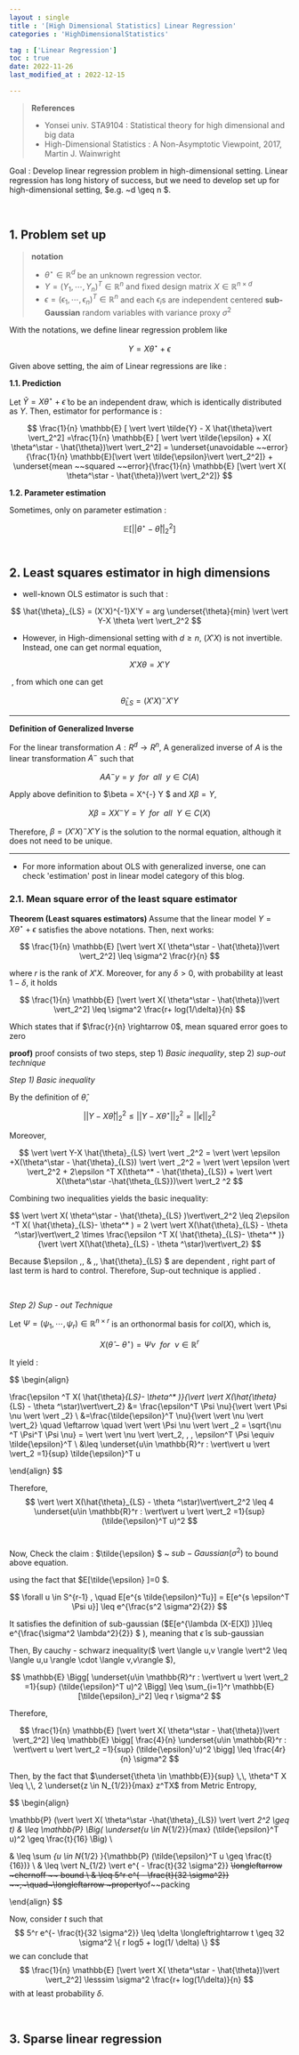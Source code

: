 ```yaml
---
layout : single
title : '[High Dimensional Statistics] Linear Regression'
categories : 'HighDimensionalStatistics'

tag : ['Linear Regression']
toc : true
date: 2022-11-26
last_modified_at : 2022-12-15

---
```


><b>References </b>
>
>- Yonsei univ. STA9104 : Statistical theory for high dimensional and big data 
>- High-Dimensional Statistics : A Non-Asymptotic Viewpoint, 2017, Martin J. Wainwright



Goal : Develop linear regression problem in high-dimensional setting. Linear regression has long history of success, but we need to develop set up for high-dimensional setting, $e.g. ~d \geq n $.

<Br>

## 1. Problem set up

><b> notation </b>
>
>- $\theta^\star \in \mathbb{R}^d$  be an unknown regression vector.
>- $Y =( Y_1 , \cdots , Y_n)^T \in \mathbb{R}^n$ and fixed design matrix $X \in \mathbb{R}^{n \times d}$
>- $\epsilon = (\epsilon_1 , \cdots , \epsilon_n )^T \in \mathbb{R}^n$ and each $\epsilon_i$s are independent centered <b> sub-Gaussian</b> random variables with variance proxy $\sigma^2$



With the notations, we define linear regression problem like


$$
Y = X \theta^\star + \epsilon
$$


Given above setting, the aim of Linear regressions are like : 



<b> 1.1. Prediction</b>

Let $\tilde{Y} = X\theta^\star + \tilde{\epsilon}$ to be an independent draw, which is identically distributed as $Y$. Then, estimator for performance is :


$$
\frac{1}{n} \mathbb{E} [ \vert \vert \tilde{Y} - X \hat{\theta}\vert \vert_2^2] =\frac{1}{n} \mathbb{E} [ \vert \vert \tilde{\epsilon} + X( \theta^\star - \hat{\theta})\vert \vert_2^2] = \underset{unavoidable ~~error}{\frac{1}{n} \mathbb{E}[\vert \vert \tilde{\epsilon}\vert \vert_2^2]} + \underset{mean ~~squared ~~error}{\frac{1}{n} \mathbb{E} [\vert \vert X( \theta^\star - \hat{\theta})\vert \vert_2^2]}
$$


 <B>1.2. Parameter estimation</B>

Sometimes, only on parameter estimation : 


$$
\mathbb{E}[ \vert  \vert \theta^\star - \hat{\theta}\vert \vert_2 ^2]
$$
<br>

## 2. Least squares estimator in high dimensions

- well-known OLS estimator is such that :

$$
\hat{\theta}_{LS} = (X'X)^{-1}X'Y = arg \underset{\theta}{min} \vert \vert Y-X \theta \vert \vert_2^2
$$

- However, in High-dimensional setting with $d \geq n$, $(X'X)$ is not invertible. Instead, one can get normal equation, 

$$
X'X \theta = X'Y
$$

​	, from which one can get


$$
\hat{\theta}_{LS} = (X'X)^{-}X'Y
$$

---

<b> Definition of Generalized Inverse </b>

For the linear transformation $A : R^d \rightarrow R^n$, A generalized inverse of $A$ is the linear transformation $A^-$ such that  


$$
AA^- y = y ~~for ~~all ~~y \in C(A)
$$


 Apply above definition to $\beta = X^{-} Y $ and $X \beta = Y$, 


$$
X \beta = XX^- Y = Y ~~for ~~all~~Y \in C(X)
$$


Therefore, $\beta = (X'X)^- X'Y$ is the solution to the normal equation, although it does not need to be unique.

---



- For more information about OLS with generalized inverse, one can check 'estimation' post in linear model category of this blog.



### 2.1. Mean square error of the least square estimator



<b> Theorem (Least squares estimators) </b> Assume that the linear model $Y= X \theta^\star +\epsilon$ satisfies the above notations. Then, next works:


$$
\frac{1}{n} \mathbb{E} [\vert \vert X( \theta^\star - \hat{\theta})\vert \vert_2^2] \leq \sigma^2 \frac{r}{n}
$$


where $r$ is the rank of $X'X$. Moreover, for any $\delta >0$, with probability at least $1-\delta$, it holds


$$
\frac{1}{n} \mathbb{E} [\vert \vert X( \theta^\star - \hat{\theta})\vert \vert_2^2] \leq \sigma^2 \frac{r+ log(1/\delta)}{n}
$$


Which states that if $\frac{r}{n} \rightarrow 0$, mean squared error goes to zero



<b> proof)</b> proof consists of two steps, step 1) *Basic inequality*, step 2) *sup-out technique*



*Step 1) Basic inequality*



By the definition of $\hat{\theta}$, 


$$
\vert \vert Y- X \hat{\theta} \vert \vert _2 ^2 \leq \vert \vert Y- X \theta^\star \vert \vert _2 ^2 = \vert  \vert \epsilon \vert \vert_2^2
$$


Moreover,


$$
\vert \vert Y-X \hat{\theta}_{LS} \vert \vert _2^2 = \vert \vert \epsilon +X(\theta^\star -  \hat{\theta}_{LS}) \vert \vert _2^2 = \vert \vert \epsilon \vert \vert_2^2 + 2\epsilon ^T X(\theta^* - \hat{\theta}_{LS}) + \vert \vert X(\theta^\star -\hat{\theta_{LS}})\vert \vert_2 ^2
$$


Combining two inequalities yields the basic inequality:


$$
\vert \vert X( \theta^\star - \hat{\theta}_{LS} )\vert\vert_2^2 \leq 2\epsilon ^T X( \hat{\theta}_{LS}- \theta^* ) = 2 \vert \vert X(\hat{\theta}_{LS} - \theta ^\star)\vert\vert_2 \times \frac{\epsilon ^T X( \hat{\theta}_{LS}- \theta^* )}{\vert \vert X(\hat{\theta}_{LS} - \theta ^\star)\vert\vert_2}
$$


Because  $\epsilon \,\, \& \,\, \hat{\theta}_{LS} $  are dependent , right part of last term is hard to control. Therefore, Sup-out technique is applied .

<Br>

*Step 2) Sup - out Technique*



Let $\Psi = (\psi_1 , \cdots , \psi_r) \in \mathbb{R}^{n \times r}$ is an orthonormal basis for $col(X)$, which is,


$$
X( \hat{\theta} - \theta^{\star}) = \Psi \nu ~~ for ~~ \nu \in \mathbb{R}^r
$$


It yield : 


$$
\begin{align}

\frac{\epsilon ^T X( \hat{\theta}_{LS}- \theta^* )}{\vert \vert X(\hat{\theta}_{LS} - \theta ^\star)\vert\vert_2} &= \frac{\epsilon^T \Psi \nu}{\vert \vert \Psi \nu \vert \vert _2} \\
&=\frac{\tilde{\epsilon}^T \nu}{\vert \vert \nu \vert \vert_2} \quad \leftarrow \quad \vert \vert \Psi \nu \vert \vert _2 = \sqrt{\nu ^T \Psi^T \Psi \nu} = \vert \vert \nu \vert \vert_2\, , \, \epsilon^T \Psi \equiv \tilde{\epsilon}^T \\
&\leq \underset{u\in \mathbb{R}^r : \vert\vert u \vert \vert_2 =1}{sup} \tilde{\epsilon}^T u

\end{align}
$$


Therefore, 
$$
\vert \vert X(\hat{\theta}_{LS} - \theta ^\star)\vert\vert_2^2 \leq 4 \underset{u\in \mathbb{R}^r : \vert\vert u \vert \vert_2 =1}{sup} (\tilde{\epsilon}^T u)^2
$$
<BR>

Now, Check the claim : $\tilde{\epsilon} $ ~ $sub- Gaussian (\sigma^2)$ to bound above equation. 



using the fact that $E[\tilde{\epsilon} ]=0 $.


$$
\forall u \in S^{r-1} , \quad E[e^{s \tilde{\epsilon}^Tu}] = E[e^{s \epsilon^T \Psi u}] \leq e^{\frac{s^2 \sigma^2}{2}}
$$


It satisfies the definition of sub-gaussian ($E[e^{\lambda (X-E[X]) }]\leq e^{\frac{\sigma^2 \lambda^2}{2}}  $ ), meaning that $\tilde{\epsilon}$ is sub-gaussian



Then, By cauchy - schwarz inequality($ \vert \langle u,v \rangle \vert^2  \leq \langle u,u \rangle \cdot \langle v,v\rangle $),


$$
\mathbb{E} \Bigg[ \underset{u\in \mathbb{R}^r : \vert\vert u \vert \vert_2 =1}{sup} (\tilde{\epsilon}^T u)^2 \Bigg] \leq \sum_{i=1}^r \mathbb{E}[\tilde{\epsilon}_i^2] \leq r \sigma^2
$$


Therefore, 


$$
\frac{1}{n} \mathbb{E} [\vert \vert X( \theta^\star - \hat{\theta})\vert \vert_2^2] \leq \mathbb{E} \bigg[ \frac{4}{n}  \underset{u\in \mathbb{R}^r : \vert\vert u \vert \vert_2 =1}{sup}  (\tilde{\epsilon}'u)^2 \bigg] \leq \frac{4r}{n} \sigma^2
$$


Then, by the fact that $\underset{\theta \in \mathbb{E}}{sup} \,\, \theta^T X \leq \,\, 2 \underset{z \in N_{1/2}}{max} z^TX$ from Metric Entropy, 


$$
\begin{align}

\mathbb{P} (\vert \vert X( \theta^\star -\hat{\theta}_{LS})  \vert \vert _2^2 \geq t) & \leq \mathbb{P} \Big( \underset{u \in N_{1/2}}{max} (\tilde{\epsilon}^T u)^2 \geq \frac{t}{16} \Big)  \\

& \leq \sum _{u \in N_{1/2} }{\mathbb{P} (\tilde{\epsilon}^T u \geq \frac{t}{16})} \\
& \leq \vert N_{1/2} \vert e^{ - \frac{t}{32 \sigma^2}} ~~\longleftarrow ~chernoff ~~ bound \\
& \leq 5^r e^{ - \frac{t}{32 \sigma^2}} ~~\,~\quad~\longleftarrow ~property~~of~~packing



\end{align}
$$


Now, consider $t$ such that 
$$
5^r e^{- \frac{t}{32 \sigma^2}} \leq \delta \longleftrightarrow t \geq 32 \sigma^2 \{ r log5 + log(1/ \delta) \}
$$
we can  conclude that 
$$
\frac{1}{n} \mathbb{E} [\vert \vert X( \theta^\star - \hat{\theta})\vert \vert_2^2] \lesssim \sigma^2 \frac{r+ log(1/\delta)}{n}
$$
with at least probability $\delta$.

<br>

## 3. Sparse linear regression

